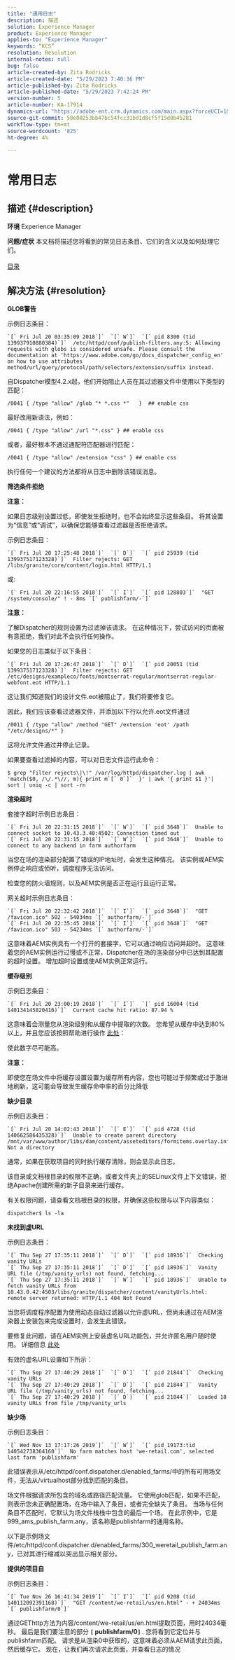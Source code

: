```yaml
---
title: "通用日志"
description: 描述
solution: Experience Manager
product: Experience Manager
applies-to: "Experience Manager"
keywords: “KCS”
resolution: Resolution
internal-notes: null
bug: false
article-created-by: Zita Rodricks
article-created-date: "5/29/2023 7:40:36 PM"
article-published-by: Zita Rodricks
article-published-date: "5/29/2023 7:42:24 PM"
version-number: 5
article-number: KA-17914
dynamics-url: "https://adobe-ent.crm.dynamics.com/main.aspx?forceUCI=1&pagetype=entityrecord&etn=knowledgearticle&id=0101ceaa-58fe-ed11-8f6e-6045bd0063aa"
source-git-commit: 50e00253bb47bc54fcc31bd1d8cf5f15d0b45281
workflow-type: tm+mt
source-wordcount: '825'
ht-degree: 4%

---
```


# 常用日志

## 描述 {#description}

<b>环境</b>
Experience Manager


<b>问题/症状</b>
本文档将描述您将看到的常见日志条目、它们的含义以及如何处理它们。
<br> <br>[目录](https://experienceleague.adobe.com/docs/experience-cloud-kcs/kbarticles/KA-17490.html)

## 解决方法 {#resolution}


<b>GLOB警告</b>

示例日志条目：


```
`[` Fri Jul 20 03:35:09 2018`]`  `[` W`]`  `[` pid 8300 (tid 139937910880384)`]`  /etc/httpd/conf/publish-filters.any:5: Allowing requests with globs is considered unsafe. Please consult the documentation at 'https://www.adobe.com/go/docs_dispatcher_config_en' on how to use attributes method/url/query/protocol/path/selectors/extension/suffix instead.
```


自Dispatcher模型4.2.x起，他们开始阻止人员在其过滤器文件中使用以下类型的匹配：


```
/0041 { /type "allow" /glob "* *.css *"   }  ## enable css
```


最好改用新语法，例如：


```
/0041 { /type "allow" /url "*.css" } ## enable css
```


或者，最好根本不通过通配符匹配器进行匹配：


```
/0041 { /type "allow" /extension "css" } ## enable css
```


执行任何一个建议的方法都将从日志中删除该错误消息。



<b>筛选条件拒绝</b>

<b>注意：</b>

如果日志级别设置过低，即使发生拒绝时，也不会始终显示这些条目。 将其设置为“信息”或“调试”，以确保您能够查看过滤器是否拒绝请求。

示例日志条目：


```
`[` Fri Jul 20 17:25:48 2018`]`  `[` D`]`  `[` pid 25939 (tid 139937517123328)`]`  Filter rejects: GET /libs/granite/core/content/login.html HTTP/1.1
```


或:


```
`[` Fri Jul 20 22:16:55 2018`]`  `[` I`]`  `[` pid 128803`]`  "GET /system/console/" ! - 8ms `[` publishfarm/-`]`
```


<b>注意：</b>

了解Dispatcher的规则设置为过滤掉该请求。 在这种情况下，尝试访问的页面被有意拒绝，我们对此不会执行任何操作。

如果您的日志类似于以下条目：


```
`[` Fri Jul 20 17:26:47 2018`]`  `[` D`]`  `[` pid 20051 (tid 139937517123328)`]`  Filter rejects: GET /etc/designs/exampleco/fonts/montserrat-regular/montserrat-regular-webfont.eot HTTP/1.1
```


这让我们知道我们的设计文件.eot被阻止了，我们将要修复它。

因此，我们应该查看过滤器文件，并添加以下行以允许.eot文件通过


```
/0011 { /type "allow" /method "GET" /extension 'eot' /path "/etc/designs/*" }
```


这将允许文件通过并停止记录。

如果要查看过滤掉的内容，可以对日志文件运行此命令：


```
$ grep "Filter rejects\|\!" /var/log/httpd/dispatcher.log | awk 'match($0, /\/.*\//, m){ print m`[` 0`]`  }' | awk '{ print $1 }'| sort | uniq -c | sort -rn
```




<b>渲染超时</b>

套接字超时示例日志条目：


```
`[` Fri Jul 20 22:31:15 2018`]`  `[` W`]`  `[` pid 3648`]`  Unable to connect socket to 10.43.3.40:4502: Connection timed out 
`[` Fri Jul 20 22:31:15 2018`]`  `[` W`]`  `[` pid 3648`]`  Unable to connect to any backend in farm authorfarm
```


当您在场的渲染部分配置了错误的IP地址时，会发生这种情况。 该实例或AEM实例停止响应或侦听，调度程序无法访问。

检查您的防火墙规则，以及AEM实例是否正在运行且运行正常。

网关超时示例日志条目：


```
`[` Fri Jul 20 22:32:42 2018`]`  `[` I`]`  `[` pid 3648`]`  "GET /favicon.ico" 502 - 54034ms `[` authorfarm/-`]`  
`[` Fri Jul 20 22:35:45 2018`]`  `[` I`]`  `[` pid 3648`]`  "GET /favicon.ico" 503 - 54234ms `[` authorfarm/-`]`
```


这意味着AEM实例具有一个打开的套接字，它可以通过响应访问并超时。 这意味着您的AEM实例运行过慢或不正常，Dispatcher在场的渲染部分中已达到其配置的超时设置。 增加超时设置或使AEM实例正常运行。



<b>缓存级别</b>

示例日志条目：


```
`[` Fri Jul 20 23:00:19 2018`]`  `[` I`]`  `[` pid 16004 (tid 140134145820416)`]`  Current cache hit ratio: 87.94 %
```


这意味着会测量您从渲染级别和从缓存中提取的次数。 您希望从缓存中达到80%以上，并且您应该按照帮助进行操作 [此处](https://experienceleague.adobe.com/docs/experience-cloud-kcs/kbarticles/KA-17458.html)：

使此数字尽可能高。

<b>注意：</b>

即使您在场文件中将缓存设置设置为缓存所有内容，您也可能过于频繁或过于激进地刷新，这可能会导致发生缓存命中率的百分比降低



<b>缺少目录</b>

示例日志条目：


```
`[` Fri Jul 20 14:02:43 2018`]`  `[` E`]`  `[` pid 4728 (tid 140662586435328)`]`  Unable to create parent directory /mnt/var/www/author/libs/dam/content/asseteditors/formitems.overlay.infinity.json/application: Not a directory
```


通常，如果在获取项目的同时执行缓存清除，则会显示此日志。

该目录或文档根目录的权限不正确，或者文件夹上的SELinux文件上下文错误，拒绝Apache创建所需的新子目录来进行缓存。

有关权限问题，请查看文档根目录的权限，并确保这些权限与以下内容类似：


```
dispatcher$ ls -la
```




<b>未找到虚URL</b>

示例日志条目：


```
`[` Thu Sep 27 17:35:11 2018`]`  `[` D`]`  `[` pid 18936`]`  Checking vanity URLs 
`[` Thu Sep 27 17:35:11 2018`]`  `[` D`]`  `[` pid 18936`]`  Vanity URL file (/tmp/vanity_urls) not found, fetching... 
`[` Thu Sep 27 17:35:11 2018`]`  `[` W`]`  `[` pid 18936`]`  Unable to fetch vanity URLs from 10.43.0.42:4503/libs/granite/dispatcher/content/vanityUrls.html: remote server returned: HTTP/1.1 404 Not Found
```


当您将调度程序配置为使用动态自动过滤器以允许虚URL，但尚未通过在AEM渲染器上安装包来完成设置时，会发生此错误。

要修复此问题，请在AEM实例上安装虚名URL功能包，并允许匿名用户随时使用。 详细信息 [此处](https://experienceleague.adobe.com/docs/experience-cloud-kcs/kbarticles/KA-17463.html)

有效的虚名URL设置如下所示：


```
`[` Thu Sep 27 17:40:29 2018`]`  `[` D`]`  `[` pid 21844`]`  Checking vanity URLs 
`[` Thu Sep 27 17:40:29 2018`]`  `[` D`]`  `[` pid 21844`]`  Vanity URL file (/tmp/vanity_urls) not found, fetching... 
`[` Thu Sep 27 17:40:29 2018`]`  `[` D`]`  `[` pid 21844`]`  Loaded 18 vanity URLs from file /tmp/vanity_urls
```




<b>缺少场</b>

示例日志条目：


```
`[` Wed Nov 13 17:17:26 2019`]`  `[` W`]`  `[` pid 19173:tid 140542738364160`]`  No farm matches host 'we-retail.com', selected last farm 'publishfarm'
```


此错误表示从/etc/httpd/conf.dispatcher.d/enabled_farms/中的所有可用场文件，无法从/virtualhost部分找到匹配的条目。

场文件根据请求所包含的域名或路径匹配流量。 它使用glob匹配，如果不匹配，则表示您未正确配置场，在场中输入了条目，或者完全缺失了条目。 当场与任何条目不匹配时，它默认为场文件栈栈中包含的最后一个场。 在此示例中，它是999_ams_publish_farm.any，该名称是publishfarm的通用名称。

以下是示例场文件/etc/httpd/conf.dispatcher.d/enabled_farms/300_weretail_publish_farm.any，已对其进行缩减以突出显示相关部分。



<b>提供的项目自</b>

示例日志条目：


```
`[` Tue Nov 26 16:41:34 2019`]`  `[` I`]`  `[` pid 9208 (tid 140112092391168)`]`  "GET /content/we-retail/us/en.html" - + 24034ms `[` publishfarm/0`]`
```


通过GEThttp方法为内容/content/we-retail/us/en.html提取页面，用时24034毫秒。 最后是我们要注意的部分 <b>`[` publishfarm/0`]` </b>. 您将看到它定位并与publishfarm匹配。 请求是从渲染0中获取的，这意味着必须从AEM请求此页面，然后缓存它。 现在，让我们再次请求此页面，并查看日志的情况
